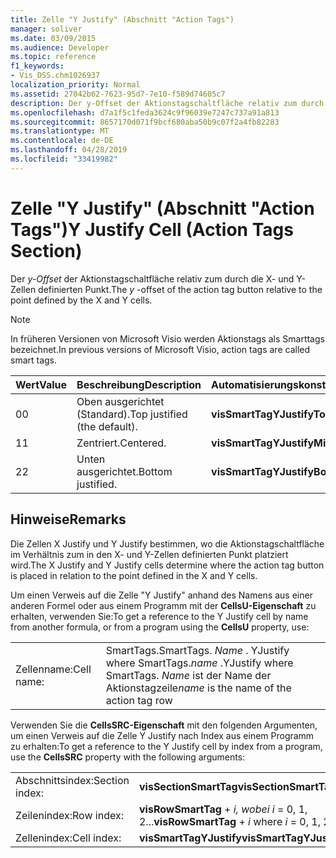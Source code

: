 ```yaml
---
title: Zelle "Y Justify" (Abschnitt "Action Tags")
manager: soliver
ms.date: 03/09/2015
ms.audience: Developer
ms.topic: reference
f1_keywords:
- Vis_DSS.chm1026937
localization_priority: Normal
ms.assetid: 27042b62-7623-95d7-7e10-f589d74605c7
description: Der y-Offset der Aktionstagschaltfläche relativ zum durch die X- und Y-Zellen definierten Punkt.
ms.openlocfilehash: d7a1f5c1feda3624c9f96039e7247c737a91a813
ms.sourcegitcommit: 8657170d071f9bcf680aba50b9c07f2a4fb82283
ms.translationtype: MT
ms.contentlocale: de-DE
ms.lasthandoff: 04/28/2019
ms.locfileid: "33419982"
---
```

# <a name="y-justify-cell-action-tags-section"></a><span data-ttu-id="03a6b-103">Zelle "Y Justify" (Abschnitt "Action Tags")</span><span class="sxs-lookup"><span data-stu-id="03a6b-103">Y Justify Cell (Action Tags Section)</span></span>

<span data-ttu-id="03a6b-104">Der  *y-Offset*  der Aktionstagschaltfläche relativ zum durch die X- und Y-Zellen definierten Punkt.</span><span class="sxs-lookup"><span data-stu-id="03a6b-104">The  *y*  -offset of the action tag button relative to the point defined by the X and Y cells.</span></span> 
  
> [!NOTE]
> <span data-ttu-id="03a6b-105">In früheren Versionen von Microsoft Visio werden Aktionstags als Smarttags bezeichnet.</span><span class="sxs-lookup"><span data-stu-id="03a6b-105">In previous versions of Microsoft Visio, action tags are called smart tags.</span></span> 
  
|<span data-ttu-id="03a6b-106">**Wert**</span><span class="sxs-lookup"><span data-stu-id="03a6b-106">**Value**</span></span>|<span data-ttu-id="03a6b-107">**Beschreibung**</span><span class="sxs-lookup"><span data-stu-id="03a6b-107">**Description**</span></span>|<span data-ttu-id="03a6b-108">**Automatisierungskonstante**</span><span class="sxs-lookup"><span data-stu-id="03a6b-108">**Automation constant**</span></span>|
|:-----|:-----|:-----|
| <span data-ttu-id="03a6b-109">0</span><span class="sxs-lookup"><span data-stu-id="03a6b-109">0</span></span>  <br/> | <span data-ttu-id="03a6b-110">Oben ausgerichtet (Standard).</span><span class="sxs-lookup"><span data-stu-id="03a6b-110">Top justified (the default).</span></span>  <br/> |<span data-ttu-id="03a6b-111">**visSmartTagYJustifyTop**</span><span class="sxs-lookup"><span data-stu-id="03a6b-111">**visSmartTagYJustifyTop**</span></span> <br/> |
| <span data-ttu-id="03a6b-112">1</span><span class="sxs-lookup"><span data-stu-id="03a6b-112">1</span></span>  <br/> | <span data-ttu-id="03a6b-113">Zentriert.</span><span class="sxs-lookup"><span data-stu-id="03a6b-113">Centered.</span></span>  <br/> |<span data-ttu-id="03a6b-114">**visSmartTagYJustifyMiddle**</span><span class="sxs-lookup"><span data-stu-id="03a6b-114">**visSmartTagYJustifyMiddle**</span></span> <br/> |
| <span data-ttu-id="03a6b-115">2</span><span class="sxs-lookup"><span data-stu-id="03a6b-115">2</span></span>  <br/> | <span data-ttu-id="03a6b-116">Unten ausgerichtet.</span><span class="sxs-lookup"><span data-stu-id="03a6b-116">Bottom justified.</span></span>  <br/> |<span data-ttu-id="03a6b-117">**visSmartTagYJustifyBottom**</span><span class="sxs-lookup"><span data-stu-id="03a6b-117">**visSmartTagYJustifyBottom**</span></span> <br/> |
   
## <a name="remarks"></a><span data-ttu-id="03a6b-118">Hinweise</span><span class="sxs-lookup"><span data-stu-id="03a6b-118">Remarks</span></span>

<span data-ttu-id="03a6b-119">Die Zellen X Justify und Y Justify bestimmen, wo die Aktionstagschaltfläche im Verhältnis zum in den X- und Y-Zellen definierten Punkt platziert wird.</span><span class="sxs-lookup"><span data-stu-id="03a6b-119">The X Justify and Y Justify cells determine where the action tag button is placed in relation to the point defined in the X and Y cells.</span></span>
  
<span data-ttu-id="03a6b-120">Um einen Verweis auf die Zelle "Y Justify" anhand des Namens aus einer anderen Formel oder aus einem Programm mit der **CellsU-Eigenschaft** zu erhalten, verwenden Sie:</span><span class="sxs-lookup"><span data-stu-id="03a6b-120">To get a reference to the Y Justify cell by name from another formula, or from a program using the **CellsU** property, use:</span></span> 
  
|||
|:-----|:-----|
| <span data-ttu-id="03a6b-121">Zellenname:</span><span class="sxs-lookup"><span data-stu-id="03a6b-121">Cell name:</span></span>  <br/> | <span data-ttu-id="03a6b-122">SmartTags.</span><span class="sxs-lookup"><span data-stu-id="03a6b-122">SmartTags.</span></span>  <span data-ttu-id="03a6b-123">*Name*  . YJustify where SmartTags.</span><span class="sxs-lookup"><span data-stu-id="03a6b-123">*name*  .YJustify           where SmartTags.</span></span> <span data-ttu-id="03a6b-124">*Name*  ist der Name der Aktionstagzeile</span><span class="sxs-lookup"><span data-stu-id="03a6b-124">*name*  is the name of the action tag row</span></span>  <br/> |
   
<span data-ttu-id="03a6b-125">Verwenden Sie die **CellsSRC-Eigenschaft** mit den folgenden Argumenten, um einen Verweis auf die Zelle Y Justify nach Index aus einem Programm zu erhalten:</span><span class="sxs-lookup"><span data-stu-id="03a6b-125">To get a reference to the Y Justify cell by index from a program, use the **CellsSRC** property with the following arguments:</span></span> 
  
|||
|:-----|:-----|
| <span data-ttu-id="03a6b-126">Abschnittsindex:</span><span class="sxs-lookup"><span data-stu-id="03a6b-126">Section index:</span></span>  <br/> |<span data-ttu-id="03a6b-127">**visSectionSmartTag**</span><span class="sxs-lookup"><span data-stu-id="03a6b-127">**visSectionSmartTag**</span></span> <br/> |
| <span data-ttu-id="03a6b-128">Zeilenindex:</span><span class="sxs-lookup"><span data-stu-id="03a6b-128">Row index:</span></span>  <br/> |<span data-ttu-id="03a6b-129">**visRowSmartTag**  +   *i,* *wobei i* = 0, 1, 2...</span><span class="sxs-lookup"><span data-stu-id="03a6b-129">**visRowSmartTag** +  *i*            where  *i*  = 0, 1, 2...</span></span>  <br/> |
| <span data-ttu-id="03a6b-130">Zellenindex:</span><span class="sxs-lookup"><span data-stu-id="03a6b-130">Cell index:</span></span>  <br/> |<span data-ttu-id="03a6b-131">**visSmartTagYJustify**</span><span class="sxs-lookup"><span data-stu-id="03a6b-131">**visSmartTagYJustify**</span></span> <br/> |
   

